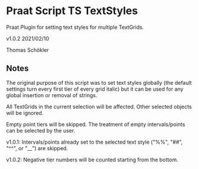 # Praat Script TS TextStyles

Praat Plugin for setting text styles for multiple TextGrids.

v1.0.2 2021/02/10

Thomas Schökler

## Notes

The original purpose of this script was to set text styles globally (the default settings turn every first tier of every grid italic) but it can be used for any global insertion or removal of strings.

All TextGrids in the current selection will be affected. Other selected objects will be ignored.

Empty point tiers will be skipped. The treatment of empty intervals/points can be selected by the user.

v1.0.1: Intervals/points already set to the selected text style ("%%", "##", "^^", or "__") are skipped.

v1.0.2: Negative tier numbers will be counted starting from the bottom.
